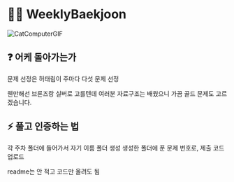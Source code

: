 # 🧑‍💻 WeeklyBaekjoon

![CatComputerGIF](https://github.com/AjouDev23/SummerMogakso24/assets/127942413/3bd20f53-aef6-4728-8748-c67042e9b9e6)

## ❓ 어케 돌아가는가

문제 선정은 허태림이 주마다 다섯 문제 선정

웬만해선 브론즈랑 실버로 고를텐데 여러분 자료구조는 배웠으니 가끔 골드 문제도 고르겠습니다.

## ⚡ 풀고 인증하는 법

각 주차 폴더에 들어가서 자기 이름 폴더 생성
생성한 폴더에 푼 문제 번호로, 제출 코드 업로드

readme는 안 적고 코드만 올려도 됨
